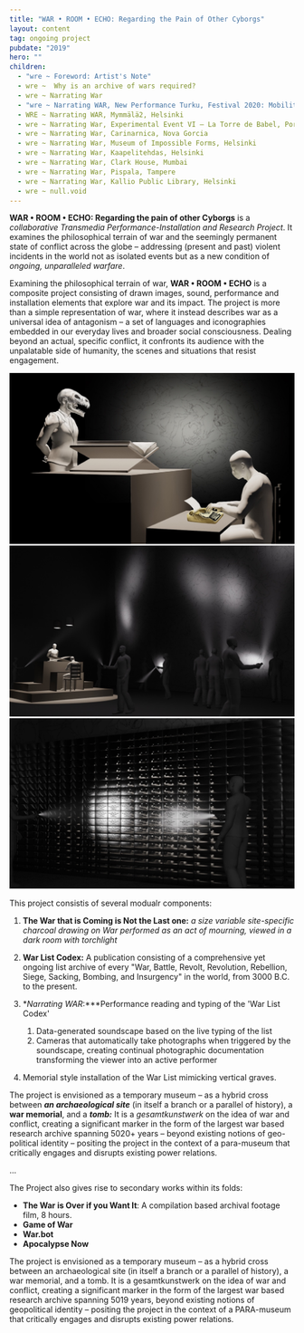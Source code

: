 ```yaml
---
title: "WAR • ROOM • ECHO: Regarding the Pain of Other Cyborgs"
layout: content
tag: ongoing project
pubdate: "2019"
hero: ""
children:
  - "wre ~ Foreword: Artist's Note"
  - wre ~  Why is an archive of wars required?
  - wre ~ Narrating War
  - "wre ~ Narrating WAR, New Performance Turku, Festival 2020: Mobilities"
  - WRE ~ Narrating WAR, Mymmälä2, Helsinki
  - wre ~ Narrating War, Experimental Event VI – La Torre de Babel, Pori
  - wre ~ Narrating War, Carinarnica, Nova Gorcia
  - wre ~ Narrating War, Museum of Impossible Forms, Helsinki
  - wre ~ Narrating War, Kaapelitehdas, Helsinki
  - wre ~ Narrating War, Clark House, Mumbai
  - wre ~ Narrating War, Pispala, Tampere
  - wre ~ Narrating War, Kallio Public Library, Helsinki
  - wre ~ null.void
---
```

**WAR • ROOM • ECHO: Regarding the pain of other Cyborgs** is a *collaborative Transmedia Performance-Installation and Research Project*. It examines the philosophical terrain of war and the seemingly permanent state of conflict across the globe – addressing (present and past) violent incidents in the world not as isolated events but as a new condition of *ongoing, unparalleled warfare*.

Examining the philosophical terrain of war, **WAR • ROOM • ECHO** is a composite project consisting of drawn images, sound, performance and installation elements that explore war and its impact. The project is more than a simple representation of war, where it instead describes war as a universal idea of antagonism – a set of languages and iconographies embedded in our everyday lives and broader social consciousness. Dealing beyond an actual, specific conflict, it confronts its audience with the unpalatable side of humanity, the scenes and situations that resist engagement.

![3D rendered visualisation, Performance of Narrating WAR, ‘WAR • ROOM • ECHO – Regarding the Pain of Other Cyborgs'](/assets/img/ali-akbar-mehta_simulated-view-of-performance_wre-proposal.jpg)
![3D rendered visualisation, The installation is conceived to be in a 'dark room' and viewed through torchlight, ‘WAR • ROOM • ECHO – Regarding the Pain of Other Cyborgs'](/assets/img/ali-akbar-mehta_simulated-view-of-installation_wre-proposal.jpg)
![3D rendered visualisation, The installation partly comprises of a memorial wall mimicking vertical graves, ‘WAR • ROOM • ECHO – Regarding the Pain of Other Cyborgs'](/assets/img/ali-akbar-mehta_simulated-view-of-memorial-wall_wre-proposal.jpg)

This project consistis of several modualr components:

1. **The War that is Coming is Not the Last one:**  *a size variable site-specific charcoal drawing on War performed as an act of mourning, viewed in a dark room with torchlight* 
2. **War List Codex:** A publication consisting of a comprehensive yet ongoing list archive of every "War, Battle, Revolt, Revolution, Rebellion, Siege, Sacking, Bombing, and Insurgency" in the world, from 3000 B.C. to the present.
3. **Narrating WAR*:***Performance reading and typing of the 'War List Codex' 

   1. Data-generated soundscape based on the live typing of the list
   2. Cameras that automatically take photographs when triggered by the soundscape, creating continual photographic documentation transforming the viewer into an active performer 
4. Memorial style installation of the War List mimicking vertical graves.

The project is envisioned as a temporary museum – as a hybrid cross between ***an archaeological site*** (in itself a branch or a parallel of history), a **war memorial**, and a ***tomb:*** It is a *gesamtkunstwerk* on the idea of war and conflict, creating a significant marker in the form of the largest war based research archive spanning 5020+ years – beyond existing notions of geo-political identity – positing the project in the context of a para-museum that critically engages and disrupts existing power relations.



...

The Project also gives rise to secondary works within its folds:

* **The War is Over if you Want It**: A compilation based archival footage film, 8 hours.
* **Game of War**
* **War.bot**
* **Apocalypse Now**

The project is envisioned as a temporary museum – as a hybrid cross between an archaeological site (in itself a branch or a parallel of history), a war memorial, and a tomb. It is a gesamtkunstwerk on the idea of war and conflict, creating a significant marker in the form of the largest war based research archive spanning 5019 years, beyond existing notions of geopolitical identity – positing the project in the context of a PARA-museum that critically engages and disrupts existing power relations.